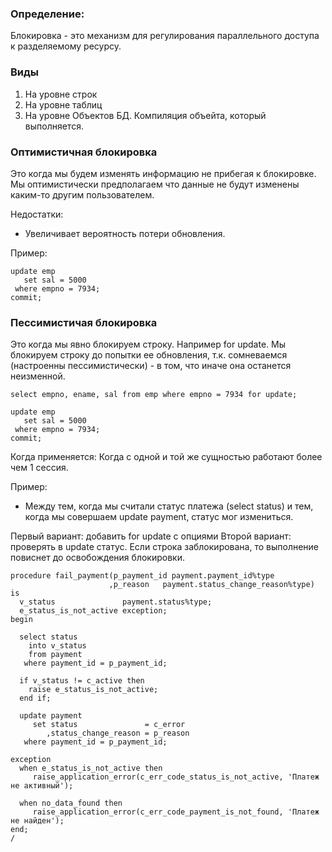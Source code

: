 ### Определение:
Блокировка - это механизм для регулирования параллельного доступа к разделяемому ресурсу.

### Виды
  1. На уровне строк
  2. На уровне таблиц
  3. На уровне Объектов БД. Компиляция объейта, который выполняется. 

### Оптимистичная блокировка
Это когда мы будем изменять информацию не прибегая к блокировке.
Мы оптимистически предполагаем что данные не будут изменены каким-то другим пользователем.

Недостатки:
  - Увеличивает вероятность потери обновления.

Пример:
````
update emp
   set sal = 5000
 where empno = 7934;
commit;
````

### Пессимистичая блокировка 
Это когда мы явно блокируем строку. Например for update.
Мы блокируем строку до попытки ее обновления, т.к. сомневаемся (настроенны пессимистически) - в том, что иначе она останется неизменной.

````
select empno, ename, sal from emp where empno = 7934 for update;

update emp
   set sal = 5000
 where empno = 7934;
commit;
````

Когда применяется: Когда с одной и той же сущностью работают более чем 1 сессия.

Пример: 
  - Между тем, когда мы считали статус платежа (select status) и тем, когда мы совершаем update payment, статус мог измениться.

Первый вариант: добавить for update с опциями
Второй вариант: проверять в update статус. Если строка заблокирована, то выполнение повиснет до освобождения блокировки.

````
procedure fail_payment(p_payment_id payment.payment_id%type
                      ,p_reason   payment.status_change_reason%type)
is
  v_status               payment.status%type;
  e_status_is_not_active exception;
begin
 
  select status
    into v_status
    from payment
   where payment_id = p_payment_id;
 
  if v_status != c_active then
    raise e_status_is_not_active;
  end if;
 
  update payment
     set status               = c_error
        ,status_change_reason = p_reason
   where payment_id = p_payment_id;
 
exception
  when e_status_is_not_active then
     raise_application_error(c_err_code_status_is_not_active, 'Платеж не активный');
                   
  when no_data_found then
     raise_application_error(c_err_code_payment_is_not_found, 'Платеж не найден');    
end;
/
````
